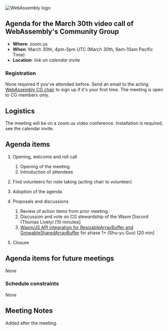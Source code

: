 ![WebAssembly logo](/images/WebAssembly.png)

## Agenda for the March 30th video call of WebAssembly's Community Group

- **Where**: zoom.us
- **When**: March 30th, 4pm-5pm UTC (March 30th, 9am-10am Pacific Time)
- **Location**: *link on calendar invite*

### Registration

None required if you've attended before. Send an email to the acting [WebAssembly CG chair](mailto:webassembly-cg-chair@chromium.org)
to sign up if it's your first time. The meeting is open to CG members only.

## Logistics

The meeting will be on a zoom.us video conference.
Installation is required, see the calendar invite.

## Agenda items

1. Opening, welcome and roll call
    1. Opening of the meeting
    1. Introduction of attendees
1. Find volunteers for note taking (acting chair to volunteer)
1. Adoption of the agenda
1. Proposals and discussions
    1. Review of action items from prior meeting.
    1. Discussion and vote on CG stewardship of the Wasm Discord (Thomas Lively) [10 minutes]
    1. [Wasm/JS API integration for ResizableArrayBuffer and GrowableSharedArrayBuffer](https://github.com/WebAssembly/spec/issues/1292) for phase 1+ (Shu-yu Guo) [20 min]
    
1. Closure

## Agenda items for future meetings

*None*

### Schedule constraints

*None*

## Meeting Notes

Added after the meeting.
